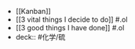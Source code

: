 - [[Kanban]]
- [[3 vital things I decide to do]] #.ol
- [[3 good things I have done]] #.ol
- deck:: #化学/硫